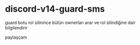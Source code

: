 # discord-v14-guard-sms
guard botu rol silinince bütün ownerları arar ve rol silindiğine dair bilgilendirir

paylaşçam

